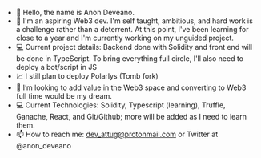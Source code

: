 - 👋 Hello, the name is Anon Deveano. 
- :monocle_face: I'm an aspiring Web3 dev. I'm self taught, ambitious, and hard work is a challenge rather than a deterrent. At this point, I've been learning for close to a year and I'm currently working on my unguided project.
- :computer: Current project details: Backend done with Solidity and front end will be done in TypeScript. To bring everything full circle, I'll also need to deploy a bot/script in JS
- :chart_with_upwards_trend: I still plan to deploy Polarlys (Tomb fork) 
- :purple_heart: I’m looking to add value in the Web3 space and converting to Web3 full time would be my dream. 
- :computer: Current Technologies: Solidity, Typescript (learning), Truffle, Ganache, React, and Git/Github; more will be added as I need to learn them.
- 📫 How to reach me: dev_attug@protonmail.com or Twitter at @anon_deveano

<!---
AnonDeveano/AnonDeveano is a ✨ special ✨ repository because its `README.md` (this file) appears on your GitHub profile.
You can click the Preview link to take a look at your changes.
--->
